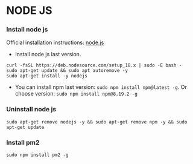 # NODE JS

### Install node js
Official installation instructions: [node.js](https://github.com/nodesource/distributions/blob/master/README.md#installation-instructions)

* Install node js last version.
```shell
curl -fsSL https://deb.nodesource.com/setup_18.x | sudo -E bash -
sudo apt-get update && sudo apt autoremove -y
sudo apt-get install -y nodejs
 ```

* You can install npm last version: `sudo npm install npm@latest -g`. Or choose version: `sudo npm install npm@8.19.2 -g`

### Uninstall node js
```shell
sudo apt-get remove nodejs -y && sudo apt-get remove npm -y && sudo apt-get update
 ```

### Install pm2
```shell
sudo npm install pm2 -g
 ```
